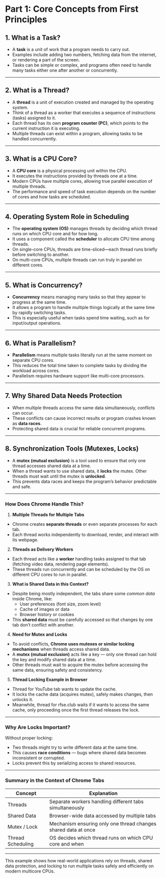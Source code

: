 # Part 1: Core Concepts from First Principles

## 1. What is a Task?

- A **task** is a unit of work that a program needs to carry out.
- Examples include adding two numbers, fetching data from the internet, or rendering a part of the screen.
- Tasks can be simple or complex, and programs often need to handle many tasks either one after another or concurrently.

---

## 2. What is a Thread?

- A **thread** is a unit of execution created and managed by the operating system.
- Think of a thread as a worker that executes a sequence of instructions (tasks) assigned to it.
- Each thread has its own **program counter (PC)**, which points to the current instruction it is executing.
- Multiple threads can exist within a program, allowing tasks to be handled concurrently.

---

## 3. What is a CPU Core?

- A **CPU core** is a physical processing unit within the CPU.
- It executes the instructions provided by threads one at a time.
- Modern CPUs have multiple cores, allowing true parallel execution of multiple threads.
- The performance and speed of task execution depends on the number of cores and how tasks are scheduled.

---

## 4. Operating System Role in Scheduling

- The **operating system (OS)** manages threads by deciding which thread runs on which CPU core and for how long.
- It uses a component called the **scheduler** to allocate CPU time among threads.
- On single-core CPUs, threads are time-sliced—each thread runs briefly before switching to another.
- On multi-core CPUs, multiple threads can run truly in parallel on different cores.

---

## 5. What is Concurrency?

- **Concurrency** means managing many tasks so that they appear to progress at the same time.
- It allows a program to handle multiple things logically at the same time by rapidly switching tasks.
- This is especially useful when tasks spend time waiting, such as for input/output operations.

---

## 6. What is Parallelism?

- **Parallelism** means multiple tasks literally run at the same moment on separate CPU cores.
- This reduces the total time taken to complete tasks by dividing the workload across cores.
- Parallelism requires hardware support like multi-core processors.

---

## 7. Why Shared Data Needs Protection

- When multiple threads access the same data simultaneously, conflicts can occur.
- These conflicts can cause incorrect results or program crashes known as **data races**.
- Protecting shared data is crucial for reliable concurrent programs.

---

## 8. Synchronization Tools (Mutexes, Locks)

- A **mutex (mutual exclusion)** is a tool used to ensure that only one thread accesses shared data at a time.
- When a thread wants to use shared data, it **locks** the mutex. Other threads must wait until the mutex is **unlocked**.
- This prevents data races and keeps the program’s behavior predictable and safe.

---

### How Does Chrome Handle This?

1. **Multiple Threads for Multiple Tabs**

- Chrome creates **separate threads** or even separate processes for each tab.
- Each thread works independently to download, render, and interact with its webpage.

2. **Threads as Delivery Workers**

- Each thread acts like a **worker** handling tasks assigned to that tab (fetching video data, rendering page elements).
- These threads run concurrently and can be scheduled by the OS on different CPU cores to run in parallel.

3. **What is Shared Data in this Context?**

- Despite being mostly independent, the tabs share some _common data_ inside Chrome, like:
  - User preferences (font size, zoom level)
  - Cache of images or data
  - Browser history or cookies
- This **shared data** must be carefully accessed so that changes by one tab don’t conflict with another.

4. **Need for Mutex and Locks**

- To avoid conflicts, **Chrome uses mutexes or similar locking mechanisms** when threads access shared data.
- A **mutex (mutual exclusion)** acts like a key — only one thread can hold the key and modify shared data at a time.
- Other threads must wait to acquire the mutex before accessing the same data, ensuring safety and consistency.

5. **Thread Locking Example in Browser**

- Thread for YouTube tab wants to update the cache.
- It locks the cache data (acquires mutex), safely makes changes, then unlocks it.
- Meanwhile, thread for rfse.club waits if it wants to access the same cache, only proceeding once the first thread releases the lock.

---

### Why Are Locks Important?

Without proper locking:

- Two threads might try to write different data at the same time.
- This causes **race conditions** — bugs where shared data becomes inconsistent or corrupted.
- Locks prevent this by serializing access to shared resources.

---

### Summary in the Context of Chrome Tabs

| Concept           | Explanation                                                    |
| ----------------- | -------------------------------------------------------------- |
| Threads           | Separate workers handling different tabs simultaneously        |
| Shared Data       | Browser-wide data accessed by multiple tabs                    |
| Mutex / Lock      | Mechanism ensuring only one thread changes shared data at once |
| Thread Scheduling | OS decides which thread runs on which CPU core and when        |

---

This example shows how real-world applications rely on threads, shared data protection, and locking to run multiple tasks safely and efficiently on modern multicore CPUs.
